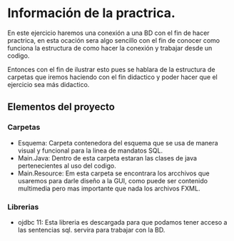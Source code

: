 # Información de la practrica.
En este ejercicio haremos una conexión a una BD con el fin de hacer practrica, en esta ocación sera algo sencillo con el fin de conocer como funciona la estructura de como hacer la conexión y trabajar desde un codigo.

Entonces con el fin de ilustrar esto pues se hablara de la estructura de carpetas que iremos haciendo con el fin didactico y poder hacer que el ejercicio sea más didactico.

## Elementos del proyecto
### Carpetas
- Esquema: Carpeta contenedora del esquema que se usa de manera visual y funcional para la linea de mandatos SQL.
- Main.Java: Dentro de esta carpeta estaran las clases de java pertenecientes al uso del codigo.
- Main.Resource: Em esta carpeta se encontrara los arcchivos que usaremos para darle diseño a la GUI, como puede ser contenido multimedia pero mas importante que nada los archivos FXML.
### Librerias
- ojdbc 11: Esta libreria es descargada para que podamos tener acceso a las sentencias sql. servira para trabajar con la BD.